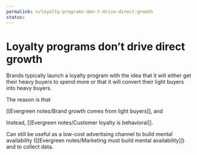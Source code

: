 ```yaml
---
permalink: n/loyalty-programs-don-t-drive-direct-growth
status: 
---
```

# Loyalty programs don’t drive direct growth

Brands typically launch a loyalty program with the idea that it will either get their heavy buyers to spend more or that it will convert their light buyers into heavy buyers.

The reason is that

[[Evergreen notes/Brand growth comes from light buyers]], and

Instead, [[Evergreen notes/Customer loyalty is behavioral]].

Can still be useful as a low-cost advertising channel to build mental availability ([[Evergreen notes/Marketing must build mental availability]]) and to collect data.
